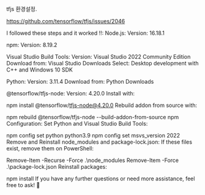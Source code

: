 

tfjs 환경설정.

https://github.com/tensorflow/tfjs/issues/2046

I followed these steps and it worked !!:
Node.js:
Version: 16.18.1

npm:
Version: 8.19.2

Visual Studio Build Tools:
Version: Visual Studio 2022 Community Edition
Download from: Visual Studio Downloads
Select: Desktop development with C++ and Windows 10 SDK

Python:
Version: 3.11.4
Download from: Python Downloads

@tensorflow/tfjs-node:
Version: 4.20.0
Install with:

npm install @tensorflow/tfjs-node@4.20.0
Rebuild addon from source with:

npm rebuild @tensorflow/tfjs-node --build-addon-from-source
npm Configuration:
Set Python and Visual Studio Build Tools:

npm config set python python3.9
npm config set msvs_version 2022
Remove and Reinstall node_modules and package-lock.json:
If these files exist, remove them on PowerShell:

Remove-Item -Recurse -Force .\node_modules
Remove-Item -Force .\package-lock.json 
Reinstall packages:

npm install
If you have any further questions or need more assistance, feel free to ask! 🥳


